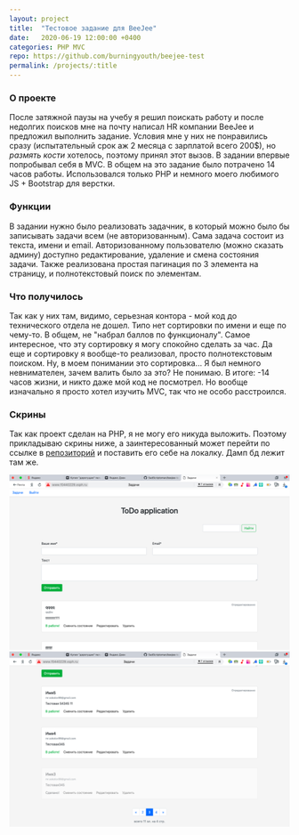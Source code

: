 ```yaml
---
layout: project
title:  "Тестовое задание для BeeJee"
date:   2020-06-19 12:00:00 +0400
categories: PHP MVC
repo: https://github.com/burningyouth/beejee-test
permalink: /projects/:title
---
```


### О проекте
После затяжной паузы на учебу я решил поискать работу и после недолгих поисков мне на почту написал HR компании BeeJee и предложил выполнить задание. Условия мне у них не понравились сразу (испытательный срок аж 2 месяца c зарплатой всего 200$), но *размять кости* хотелось, поэтому принял этот вызов. В задании впервые попробывал себя в MVC. В общем на это задание было потрачено 14 часов работы. Использовался только PHP и немного моего любимого JS + Bootstrap для верстки.

### Функции
В задании нужно было реализовать задачник, в который можно было бы записывать задачи всем (не авторизованным). Сама задача состоит из текста, имени и email. Авторизованному пользователю (можно сказать админу) доступно редактирование, 
удаление и смена состояния задачи. Также реализована простая пагинация по 3 элемента на страницу, и полнотекстовый поиск по элементам. 

### Что получилось
Так как у них там, видимо, серьезная контора - мой код до технического отдела не дошел. Типо нет сортировки по имени и еще по чему-то. В общем, не "набрал баллов по функционалу". Самое интересное, что эту сортировку я могу спокойно сделать за час. Да еще и сортировку я вообще-то реализовал, просто полнотекстовым поиском. Ну, в моем понимании это сортировка... Я был немного невнимателен, зачем валить было за это? Не понимаю. В итоге: -14 часов жизни, и никто даже мой код не посмотрел. Но вообще изначально я просто хотел изучить MVC, так что не особо расстроился.

### Скрины
Так как проект сделан на PHP, я не могу его никуда выложить. Поэтому прикладываю скрины ниже, а заинтересованный может перейти по ссылке в [репозиторий]({{page.repo}}) и поставить его себе на локалку. Дамп бд лежит там же.

![Скрин 1](/assets/img/bejee2.png)
![Скрин 2](/assets/img/bejee1.png)